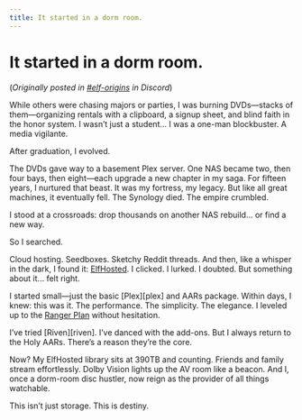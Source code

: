 ```yaml
---
title: It started in a dorm room.
---
```


# It started in a dorm room.

(*Originally posted in [#elf-origins](https://discord.com/channels/396055506072109067/1394791429854728263/1394797485616267346) in Discord*)

While others were chasing majors or parties, I was burning DVDs—stacks of them—organizing rentals with a clipboard, a signup sheet, and blind faith in the honor system. I wasn’t just a student… I was a one-man blockbuster. A media vigilante.

After graduation, I evolved.

The DVDs gave way to a basement Plex server. One NAS became two, then four bays, then eight—each upgrade a new chapter in my saga. For fifteen years, I nurtured that beast. It was my fortress, my legacy. But like all great machines, it eventually fell. The Synology died. The empire crumbled.

I stood at a crossroads: drop thousands on another NAS rebuild... or find a new way.

So I searched.

Cloud hosting. Seedboxes. Sketchy Reddit threads. And then, like a whisper in the dark, I found it: [ElfHosted](https://store.elfhosted.com). I clicked. I lurked. I doubted. But something about it... felt right.

I started small—just the basic [Plex][plex] and AARs package. Within days, I knew: this was it. The performance. The simplicity. The elegance. I leveled up to the [Ranger Plan](https://store.elfhosted.com/product/ranger) without hesitation.

I’ve tried [Riven][riven]. I’ve danced with the add-ons. But I always return to the Holy AARs. There’s a reason they’re the core.

Now? My ElfHosted library sits at 390TB and counting. Friends and family stream effortlessly. Dolby Vision lights up the AV room like a beacon. And I, once a dorm-room disc hustler, now reign as the provider of all things watchable.

This isn’t just storage. This is destiny.